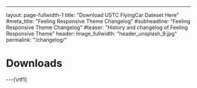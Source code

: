 ---
layout: page-fullwidth-1
title: "Download USTC FlyingCar Dateset Here"
#meta_title: "Feeling Responsive Theme Changelog"
#subheadline: "Feeling Responsive Theme Changelog"
#teaser: "History and changelog of Feeling Responsive Theme"
header:
   image_fullwidth: "header_unsplash_9.jpg"
permalink: "/changelog/"
# Downloads
---{\rtf1}